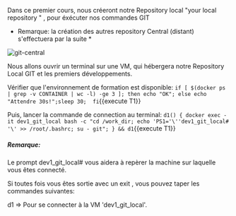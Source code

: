 Dans ce premier cours, nous créeront notre Repository local "your local repository " , pour éxécuter nos commandes GIT

* Remarque: la création des autres repository Central (distant) s'effectuera par la suite *

![git-central](/testgitessai/scenarios/git_training_part1/assets/git-central.png)

Nous allons ouvrir un terminal sur une VM, qui hébergera notre Repository Local GIT et les premiers développements.

Vérifier que l'environnement de formation est disponible:
`if [ $(docker ps  | grep -v CONTAINER | wc -l) -ge 3 ]; then echo "OK"; else echo "Attendre 30s!";sleep 30;  fi`{{execute T1}}

Puis, lancer la commande de connection au terminal:
`d1() { docker exec -it dev1_git_local bash -c "cd /work_dir; echo 'PS1='\''dev1_git_local# '\' >> /root/.bashrc; su - git"; } && d1`{{execute T1}}


##### _Remarque_:
Le prompt dev1_git_local#  vous aidera à repèrer la machine sur laquelle vous êtes connecté.

Si toutes fois vous êtes sortie avec un exit , vous pouvez taper les commandes suivantes:

d1 => Pour se connecter à la VM 'dev1_git_local'.
